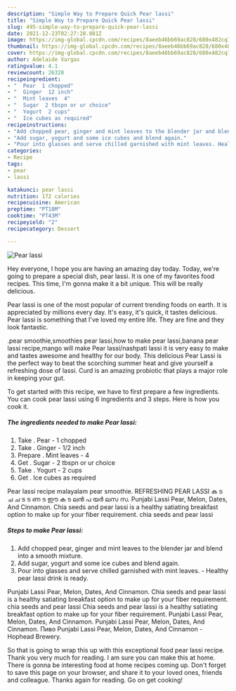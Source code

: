 ```yaml
---
description: "Simple Way to Prepare Quick Pear lassi"
title: "Simple Way to Prepare Quick Pear lassi"
slug: 495-simple-way-to-prepare-quick-pear-lassi
date: 2021-12-23T02:27:28.081Z
image: https://img-global.cpcdn.com/recipes/8aeeb46bb69ac828/680x482cq70/pear-lassi-recipe-main-photo.jpg
thumbnail: https://img-global.cpcdn.com/recipes/8aeeb46bb69ac828/680x482cq70/pear-lassi-recipe-main-photo.jpg
cover: https://img-global.cpcdn.com/recipes/8aeeb46bb69ac828/680x482cq70/pear-lassi-recipe-main-photo.jpg
author: Adelaide Vargas
ratingvalue: 4.1
reviewcount: 26328
recipeingredient:
- "  Pear  1 chopped"
- "  Ginger  12 inch"
- "  Mint leaves  4"
- "  Sugar  2 tbspn or ur choice"
- "  Yogurt  2 cups"
- "  Ice cubes as required"
recipeinstructions:
- "Add chopped pear, ginger and mint leaves to the blender jar and blend into a smooth mixture."
- "Add sugar, yogurt and some ice cubes and blend again."
- "Pour into glasses and serve chilled garnished with mint leaves. Healthy pear lassi drink is ready."
categories:
- Recipe
tags:
- pear
- lassi

katakunci: pear lassi 
nutrition: 172 calories
recipecuisine: American
preptime: "PT18M"
cooktime: "PT43M"
recipeyield: "2"
recipecategory: Dessert

---
```



![Pear lassi](https://img-global.cpcdn.com/recipes/8aeeb46bb69ac828/680x482cq70/pear-lassi-recipe-main-photo.jpg)

Hey everyone, I hope you are having an amazing day today. Today, we're going to prepare a special dish, pear lassi. It is one of my favorites food recipes. This time, I'm gonna make it a bit unique. This will be really delicious.

Pear lassi is one of the most popular of current trending foods on earth. It is appreciated by millions every day. It's easy, it's quick, it tastes delicious. Pear lassi is something that I've loved my entire life. They are fine and they look fantastic.

.pear smoothie,smoothies pear lassi,how to make pear lassi,banana pear lassi recipe,mango will make Pear lassi/nashpati lassi it is very easy to make and tastes awesome and healthy for our body. This delicious Pear Lassi is the perfect way to beat the scorching summer heat and give yourself a refreshing dose of lassi. Curd is an amazing probiotic that plays a major role in keeping your gut.


To get started with this recipe, we have to first prepare a few ingredients. You can cook pear lassi using 6 ingredients and 3 steps. Here is how you cook it.

<!--inarticleads1-->

##### The ingredients needed to make Pear lassi:

1. Take  . Pear - 1 chopped
1. Take  . Ginger - 1/2 inch
1. Prepare  . Mint leaves - 4
1. Get  . Sugar - 2 tbspn or ur choice
1. Take  . Yogurt - 2 cups
1. Get  . Ice cubes as required


Pear lassi recipe malayalam pear smoothie. REFRESHING PEAR LASSI ക ട ച ച ട ട ണ ട ഈ ക ട ലൻ പ യർ ലസ സ. Punjabi Lassi Pear, Melon, Dates, And Cinnamon. Chia seeds and pear lassi is a healthy satiating breakfast option to make up for your fiber requirement. chia seeds and pear lassi 

<!--inarticleads2-->

##### Steps to make Pear lassi:

1. Add chopped pear, ginger and mint leaves to the blender jar and blend into a smooth mixture.
1. Add sugar, yogurt and some ice cubes and blend again.
1. Pour into glasses and serve chilled garnished with mint leaves. - Healthy pear lassi drink is ready.


Punjabi Lassi Pear, Melon, Dates, And Cinnamon. Chia seeds and pear lassi is a healthy satiating breakfast option to make up for your fiber requirement. chia seeds and pear lassi Chia seeds and pear lassi is a healthy satiating breakfast option to make up for your fiber requirement. Punjabi Lassi Pear, Melon, Dates, And Cinnamon. Punjabi Lassi Pear, Melon, Dates, And Cinnamon. Пиво Punjabi Lassi Pear, Melon, Dates, And Cinnamon - Hophead Brewery. 

So that is going to wrap this up with this exceptional food pear lassi recipe. Thank you very much for reading. I am sure you can make this at home. There is gonna be interesting food at home recipes coming up. Don't forget to save this page on your browser, and share it to your loved ones, friends and colleague. Thanks again for reading. Go on get cooking!
